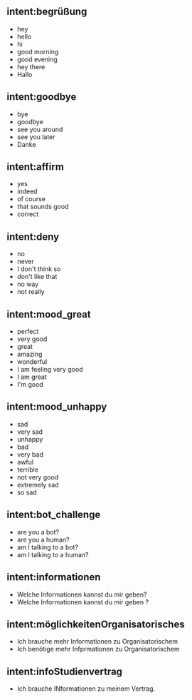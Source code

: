 ## intent:begrüßung
- hey
- hello
- hi
- good morning
- good evening
- hey there
- Hallo

## intent:goodbye
- bye
- goodbye
- see you around
- see you later
- Danke

## intent:affirm
- yes
- indeed
- of course
- that sounds good
- correct

## intent:deny
- no
- never
- I don't think so
- don't like that
- no way
- not really

## intent:mood_great
- perfect
- very good
- great
- amazing
- wonderful
- I am feeling very good
- I am great
- I'm good

## intent:mood_unhappy
- sad
- very sad
- unhappy
- bad
- very bad
- awful
- terrible
- not very good
- extremely sad
- so sad

## intent:bot_challenge
- are you a bot?
- are you a human?
- am I talking to a bot?
- am I talking to a human?

## intent:informationen
- Welche Informationen kannst du mir geben?
- Welche Informationen kannst du mir geben ?

## intent:möglichkeitenOrganisatorisches
- Ich brauche mehr Informationen zu Organisatorischem
- Ich benötige mehr Infprmationen zu Organisatorischem

## intent:infoStudienvertrag
- Ich brauche INformationen zu meinem Vertrag.
